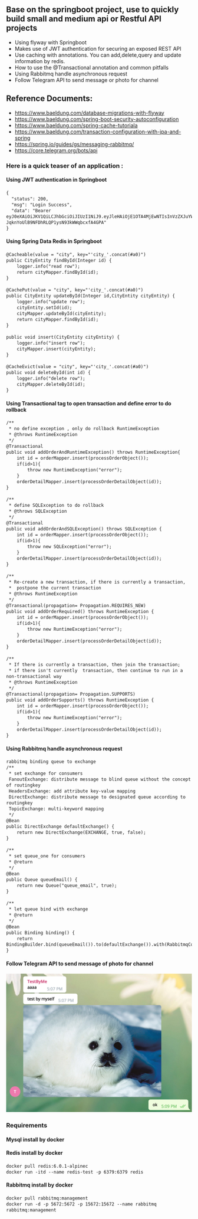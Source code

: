 ## Base on the springboot project, use to quickly build small and medium api or Restful API projects
* Using flyway with Springboot
* Makes use of JWT authentication for securing an exposed REST API
* Use caching with annotations. You can add,delete,query and update information by redis.
* How to use the @Transactional annotation and common pitfalls
* Using Rabbitmq handle asynchronous request
* Follow Telegram API to send message or photo for channel

## Reference Documents: 
* https://www.baeldung.com/database-migrations-with-flyway
* https://www.baeldung.com/spring-boot-security-autoconfiguration
* https://www.baeldung.com/spring-cache-tutoriala
* https://www.baeldung.com/transaction-configuration-with-jpa-and-spring
* https://spring.io/guides/gs/messaging-rabbitmq/
* https://core.telegram.org/bots/api

### Here is a quick teaser of an application :
#### Using JWT authentication in Springboot
    {
      "status": 200,
      "msg": "Login Success",
      "data": "Bearer eyJ0eXAiOiJKV1QiLCJhbGciOiJIUzI1NiJ9.eyJleHAiOjE1OTA4MjEwNTIsInVzZXJuYW1lIjoiZ2FyeSJ9.6hHez-JqknYoUlB9NFDhRLQP1ysN93kWWqbcxfA4GPA"
    }

#### Using Spring Data Redis in Springboot
    @Cacheable(value = "city", key="'city_'.concat(#a0)")
    public CityEntity findById(Integer id) {
        logger.info("read row");
        return cityMapper.findById(id);
    }

    @CachePut(value = "city", key="'city_'.concat(#a0)")
    public CityEntity updateById(Integer id,CityEntity cityEntity) {
        logger.info("update row");
        cityEntity.setId(id);
        cityMapper.updateById(cityEntity);
        return cityMapper.findById(id);
    }

    public void insert(CityEntity cityEntity) {
        logger.info("insert row");
        cityMapper.insert(cityEntity);
    }

    @CacheEvict(value = "city", key="'city_'.concat(#a0)")
    public void deleteById(int id) {
        logger.info("delete row");
        cityMapper.deleteById(id);
    }

#### Using Transactional tag to open transaction and define error to do rollback
    /**
     * no define exception , only do rollback RuntimeException
     * @throws RuntimeException
     */
    @Transactional
    public void addOrderAndRuntimeException() throws RuntimeException{
        int id = orderMapper.insert(processOrderObject());
        if(id>1){
            throw new RuntimeException("error");
        }
        orderDetailMapper.insert(processOrderDetailObject(id));
    }

    /**
     * define SQLException to do rollback
     * @throws SQLException
     */
    @Transactional
    public void addOrderAndSQLException() throws SQLException {
        int id = orderMapper.insert(processOrderObject());
        if(id>1){
            throw new SQLException("error");
        }
        orderDetailMapper.insert(processOrderDetailObject(id));
    }

    /**
     * Re-create a new transaction, if there is currently a transaction,
     *  postpone the current transaction
     * @throws RuntimeException
     */
    @Transactional(propagation= Propagation.REQUIRES_NEW)
    public void addOrderRequired() throws RuntimeException {
        int id = orderMapper.insert(processOrderObject());
        if(id>1){
            throw new RuntimeException("error");
        }
        orderDetailMapper.insert(processOrderDetailObject(id));
    }

    /**
     * If there is currently a transaction, then join the transaction;
     * if there isn't currently  transaction, then continue to run in a non-transactional way
     * @throws RuntimeException
     */
    @Transactional(propagation= Propagation.SUPPORTS)
    public void addOrderSupports() throws RuntimeException {
        int id = orderMapper.insert(processOrderObject());
        if(id>1){
            throw new RuntimeException("error");
        }
        orderDetailMapper.insert(processOrderDetailObject(id));
    }

#### Using Rabbitmq handle asynchronous request
    rabbitmq binding queue to exchange
    /**
     * set exchange for consumers
     FanoutExchange: distribute message to blind queue without the concept of routingkey
     HeadersExchange: add attribute key-value mapping
     DirectExchange: distribute message to designated queue according to routingkey
     TopicExchange: multi-keyword mapping
     */
    @Bean
    public DirectExchange defaultExchange() {
        return new DirectExchange(EXCHANGE, true, false);
    }

    /**
     * set queue_one for consumers
     * @return
     */
    @Bean
    public Queue queueEmail() {
        return new Queue("queue_email", true); 
    }

    /**
     * let queue bind with exchange
     * @return
     */
    @Bean
    public Binding binding() {
        return BindingBuilder.bind(queueEmail()).to(defaultExchange()).with(RabbitmqConfig.ROUTINGKEY1);
    }    

#### Follow Telegram API to send message of photo for channel
![Optional Text](https://github.com/GarySsu/gary_springboot/blob/master/06_spring_boot_telegram_bot/src/main/resources/photo/screenshot.png)

### Requirements
#### Mysql install by docker
#### Redis install by docker
    docker pull redis:6.0.1-alpinec
    docker run -itd --name redis-test -p 6379:6379 redis
    
#### Rabbitmq install by docker
    docker pull rabbitmq:management
    docker run -d -p 5672:5672 -p 15672:15672 --name rabbitmq rabbitmq:management
